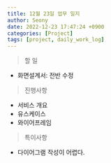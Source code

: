 ```yaml
---
title: 12월 23일 업무 일지
author: Seony
date: 2022-12-23 17:47:24 +0900
categories: [Project]
tags: [project, daily_work_log]
---
```



> 할 일
* 화면설계서: 전반 수정

> 진행사항
* 서비스 개요
* 유스케이스
* 와이어프레임

> 특이사항
* 다이어그램 작성이 어렵다.
